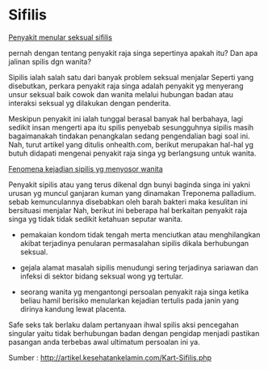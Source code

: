 # Sifilis
<a href="http://pengobatanpenyakitkelamin.logdown.com/posts/1272831-apa-itu-sifilis-hubungan-sifilis-dengan-wanita-mengobati-sifilis">Penyakit menular seksual sifilis</a>

pernah dengan tentang penyakit raja singa sepertinya apakah itu? Dan apa jalinan spilis dgn wanita?

Sipilis ialah salah satu dari banyak problem seksual menjalar Seperti yang disebutkan, perkara penyakit raja singa adalah penyakit yg menyerang unsur seksual baik cowok dan wanita melalui hubungan badan atau interaksi seksual yg dilakukan dengan penderita.

Meskipun penyakit ini ialah tunggal berasal banyak hal berbahaya, lagi sedikit insan mengerti apa itu spilis penyebab sesungguhnya sipilis masih bagaimanakah tindakan penangkalan sedang pengendalian bagi soal ini. Nah, turut artikel yang ditulis onhealth.com, berikut merupakan hal-hal yg butuh didapati mengenai penyakit raja singa yg berlangsung untuk wanita.

<a href="http://mengobatipenyakitkelamin.hatenablog.com/entry/2017/01/04/123537">Fenomena kejadian sipilis yg menyosor wanita</a>

Penyakit sipilis atau yang terus dikenal dgn bunyi baginda singa ini yakni urusan yg muncul ganjaran kuman yang dinamakan Treponema palladium. sebab kemunculannya disebabkan oleh barah bakteri maka kesulitan ini bersituasi menjalar Nah, berikut ini beberapa hal berkaitan penyakit raja singa yg tidak tidak sedikit ketahuan seputar wanita.

- pemakaian kondom tidak tengah merta menciutkan atau menghilangkan akibat terjadinya penularan permasalahan sipilis dikala berhubungan seksual.

- gejala alamat masalah sipilis menudungi sering terjadinya sariawan dan infeksi di sektor bidang seksual wong yg tertular.

- seorang wanita yg mengantongi persoalan penyakit raja singa ketika beliau hamil berisiko menularkan kejadian tertulis pada janin yang dirinya kandung lewat placenta.

Safe seks tak berlaku dalam pertanyaan ihwal spilis aksi pencegahan singular yaitu tidak berhubungan badan dengan pengidap menjadi pastikan pasangan anda terbebas awal ultimatum persoalan ini ya.

Sumber : <a href="http://artikel.kesehatankelamin.com/Kart-Sifilis.php">http://artikel.kesehatankelamin.com/Kart-Sifilis.php</a>
